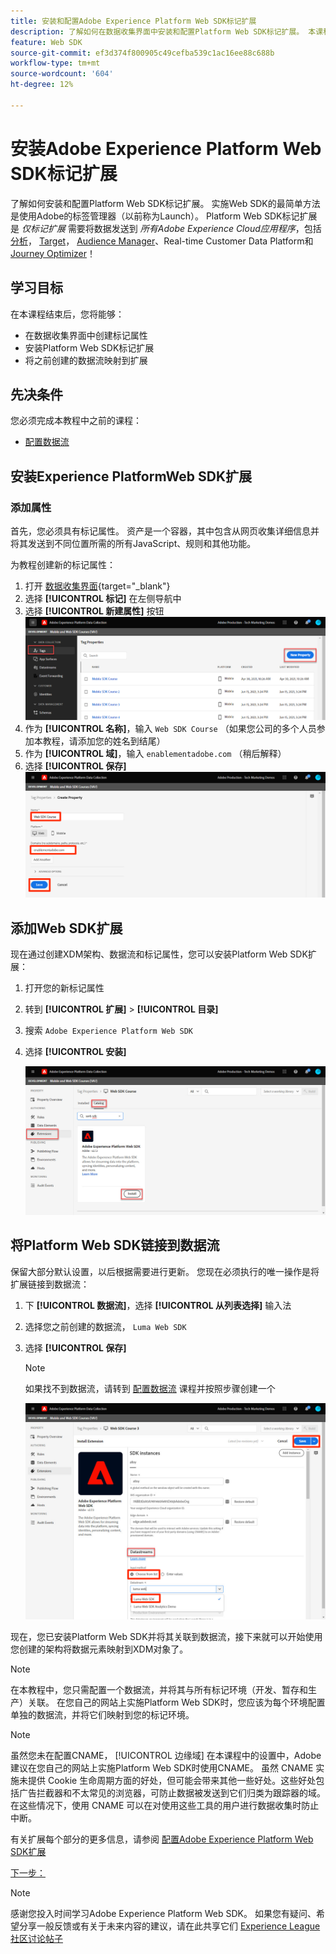 ```yaml
---
title: 安装和配置Adobe Experience Platform Web SDK标记扩展
description: 了解如何在数据收集界面中安装和配置Platform Web SDK标记扩展。 本课程是“使用Web SDK实施Adobe Experience Cloud”教程的一部分。
feature: Web SDK
source-git-commit: ef3d374f800905c49cefba539c1ac16ee88c688b
workflow-type: tm+mt
source-wordcount: '604'
ht-degree: 12%

---
```


# 安装Adobe Experience Platform Web SDK标记扩展

了解如何安装和配置Platform Web SDK标记扩展。 实施Web SDK的最简单方法是使用Adobe的标签管理器（以前称为Launch）。 Platform Web SDK标记扩展是 _仅标记扩展_ 需要将数据发送到 _所有Adobe Experience Cloud应用程序_，包括 [分析](setup-analytics.md)， [Target](setup-target.md)， [Audience Manager](setup-audience-manager.md)、Real-time Customer Data Platform和 [Journey Optimizer](journey-optimizer/setup-web-channel.md)！

## 学习目标

在本课程结束后，您将能够：

* 在数据收集界面中创建标记属性
* 安装Platform Web SDK标记扩展
* 将之前创建的数据流映射到扩展

## 先决条件

您必须完成本教程中之前的课程：

* [配置数据流](configure-datastream.md)

## 安装Experience PlatformWeb SDK扩展

### 添加属性

首先，您必须具有标记属性。 资产是一个容器，其中包含从网页收集详细信息并将其发送到不同位置所需的所有JavaScript、规则和其他功能。

为教程创建新的标记属性：

1. 打开 [数据收集界面](https://launch.adobe.com/){target="_blank"}
1. 选择 **[!UICONTROL 标记]** 在左侧导航中
1. 选择 **[!UICONTROL 新建属性]** 按钮
   ![添加新属性](assets/websdk-property-addNewProperty.png)
1. 作为 **[!UICONTROL 名称]**，输入 `Web SDK Course` （如果您公司的多个人员参加本教程，请添加您的姓名到结尾）
1. 作为 **[!UICONTROL 域]**，输入 `enablementadobe.com` （稍后解释）
1. 选择 **[!UICONTROL 保存]**
   ![属性详细信息](assets/websdk-property-propertyDetails.png)

## 添加Web SDK扩展

现在通过创建XDM架构、数据流和标记属性，您可以安装Platform Web SDK扩展：

1. 打开您的新标记属性
1. 转到 **[!UICONTROL 扩展]** > **[!UICONTROL 目录]**
1. 搜索 `Adobe Experience Platform Web SDK`
1. 选择 **[!UICONTROL 安装]**

   ![安装Web SDK扩展](assets/extension-platform-web-sdk.jpg)


## 将Platform Web SDK链接到数据流

保留大部分默认设置，以后根据需要进行更新。 您现在必须执行的唯一操作是将扩展链接到数据流：

1. 下 **[!UICONTROL 数据流]**，选择 **[!UICONTROL 从列表选择]** 输入法
1. 选择您之前创建的数据流， `Luma Web SDK`
1. 选择 **[!UICONTROL 保存]**

   >[!NOTE]
   >
   > 如果找不到数据流，请转到 [配置数据流](configure-datastream.md) 课程并按照步骤创建一个

   ![数据流选择](assets/extension-luma-web-sdk-datastream-extension.png)

现在，您已安装Platform Web SDK并将其关联到数据流，接下来就可以开始使用您创建的架构将数据元素映射到XDM对象了。

>[!NOTE]
>
>在本教程中，您只需配置一个数据流，并将其与所有标记环境（开发、暂存和生产）关联。 在您自己的网站上实施Platform Web SDK时，您应该为每个环境配置单独的数据流，并将它们映射到您的标记环境。

>[!NOTE]
>
>虽然您未在配置CNAME， [!UICONTROL 边缘域] 在本课程中的设置中，Adobe建议在您自己的网站上实施Platform Web SDK时使用CNAME。 虽然 CNAME 实施未提供 Cookie 生命周期方面的好处，但可能会带来其他一些好处。这些好处包括广告拦截器和不太常见的浏览器，可防止数据被发送到它们归类为跟踪器的域。在这些情况下，使用 CNAME 可以在对使用这些工具的用户进行数据收集时防止中断。

有关扩展每个部分的更多信息，请参阅 [配置Adobe Experience Platform Web SDK扩展](https://experienceleague.adobe.com/docs/experience-platform/edge/extension/web-sdk-extension-configuration.html?lang=zh-Hans)



[下一步： ](create-data-elements.md)

>[!NOTE]
>
>感谢您投入时间学习Adobe Experience Platform Web SDK。 如果您有疑问、希望分享一般反馈或有关于未来内容的建议，请在此共享它们 [Experience League社区讨论帖子](https://experienceleaguecommunities.adobe.com/t5/adobe-experience-platform-launch/tutorial-discussion-implement-adobe-experience-cloud-with-web/td-p/444996)
